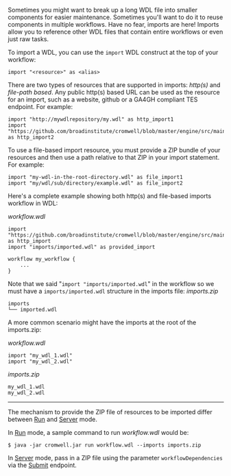 Sometimes you might want to break up a long WDL file into smaller components for easier maintenance. Sometimes you'll want to do it to reuse components in multiple workflows.  Have no fear, imports are here!  Imports allow you to reference other WDL files that contain entire workflows or even just raw tasks.

To import a WDL, you can use the `import` WDL construct at the top of your workflow:

```
import "<resource>" as <alias>
```

There are two types of resources that are supported in imports: *http(s)* and *file-path based*.  Any public http(s) based URL can be used as the resource for an import, such as a website, github or a GA4GH compliant TES endpoint.  For example:

```wdl
import "http://mywdlrepository/my.wdl" as http_import1
import "https://github.com/broadinstitute/cromwell/blob/master/engine/src/main/resources/3step.wdl" as http_import2
```
To use a file-based import resource, you must provide a ZIP bundle of your resources and then use a path relative to that ZIP in your import statement. For example:

```wdl
import "my-wdl-in-the-root-directory.wdl" as file_import1
import "my/wdl/sub/directory/example.wdl" as file_import2
```

Here's a complete example showing both http(s) and file-based imports workflow in WDL:

_workflow.wdl_
```wdl
import "https://github.com/broadinstitute/cromwell/blob/master/engine/src/main/resources/3step.wdl" as http_import
import "imports/imported.wdl" as provided_import

workflow my_workflow {
    ...
}
```

Note that we said "`import "imports/imported.wdl`" in the workflow so we must have a `imports/imported.wdl` structure in the imports file:
_imports.zip_
```
imports
└── imported.wdl
```

A more common scenario might have the imports at the root of the imports.zip:

_workflow.wdl_
```wdl
import "my_wdl_1.wdl"
import "my_wdl_2.wdl"
```
_imports.zip_
```
my_wdl_1.wdl
my_wdl_2.wdl
```

---
The mechanism to provide the ZIP file of resources to be imported differ between [Run](Modes#run) and [Server](Modes#server) mode.

In [Run](Modes#run) mode, a sample command to run _workflow.wdl_ would be:  
```
$ java -jar cromwell.jar run workflow.wdl --imports imports.zip
```

In [Server](Modes#server) mode, pass in a ZIP file using the parameter `workflowDependencies` via the [Submit](api/RESTAPI#submit-a-workflow-for-execution) endpoint.


